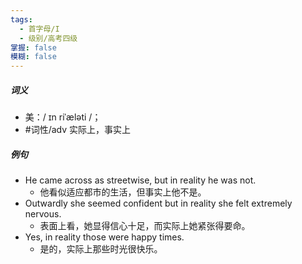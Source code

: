 ```yaml
---
tags:
  - 首字母/I
  - 级别/高考四级
掌握: false
模糊: false
---
```

##### 词义
- 美：/ ɪn riˈæləti /；
- #词性/adv  实际上，事实上
##### 例句
- He came across as streetwise, but in reality he was not.
	- 他看似适应都市的生活，但事实上他不是。
- Outwardly she seemed confident but in reality she felt extremely nervous.
	- 表面上看，她显得信心十足，而实际上她紧张得要命。
- Yes, in reality those were happy times.
	- 是的，实际上那些时光很快乐。

